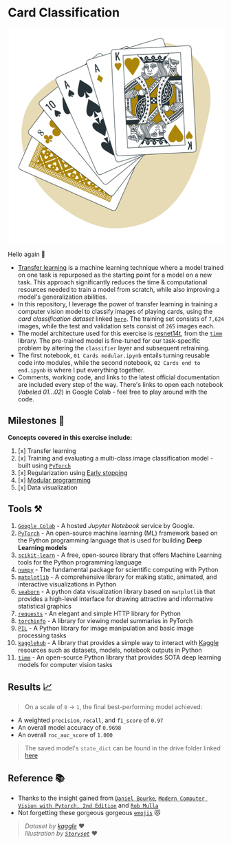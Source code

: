 # Card Classification

<p align="center">
  <img src='pics/cards.png'  width='500'/>
</p>

Hello again 👋
+ [Transfer learning](https://www.datacamp.com/blog/what-is-transfer-learning-in-ai-an-introductory-guide) is a machine learning technique where a model trained on one task is repurposed as the starting point for a model on a new task. This approach significantly reduces the time & computational resources needed to train a model from scratch, while also improving a model's generalization abilities.
+ In this repository, I leverage the power of transfer learning in training a computer vision model to classify images of playing cards, using the _card classification dataset_ linked [`here`](https://www.kaggle.com/datasets/gpiosenka/cards-image-datasetclassification). The training set consists of `7,624` images, while the test and validation sets consist of `265` images each.
+ The model architecture used for this exercise is [resnet14t](https://huggingface.co/timm/resnet14t.c3_in1k), from the [`timm`](https://huggingface.co/docs/timm/en/index) library. The pre-trained model is fine-tuned for our task-specific problem by altering the `classifier` layer and subsequent retraining.
+ The first notebook, `01 Cards modular.ipynb` entails turning reusable code into modules, while the second notebook, `02 Cards end to end.ipynb` is where I put everything together.
+ Comments, working code, and links to the latest official documentation are included every step of the way. There's links to open each notebook (_labeled 01...02_) in Google Colab - feel free to play around with the code.

## Milestones 🏁
**Concepts covered in this exercise include:**  
1. [x] Transfer learning
2. [x] Training and evaluating a multi-class image classification model - built using [`PyTorch`](https://pytorch.org/)
3. [x] Regularization using [Early stopping](https://www.linkedin.com/advice/1/what-benefits-drawbacks-early-stopping#:~:text=Early%20stopping%20is%20a%20form,to%20increase%20or%20stops%20improving.)
4. [x] [Modular programming](https://en.wikipedia.org/wiki/Modular_programming)
5. [x] Data visualization

## Tools ⚒️
1. [`Google Colab`](https://colab.google/) - A hosted _Jupyter Notebook_ service by Google.
2. [`PyTorch`](https://pytorch.org/) -  An open-source machine learning (ML) framework based on the Python programming language that is used for building **Deep Learning models**
3. [`scikit-learn`](https://scikit-learn.org/stable/#) - A free, open-source library that offers Machine Learning tools for the Python programming language
4. [`numpy`](https://numpy.org/) - The fundamental package for scientific computing with Python
5. [`matplotlib`](https://matplotlib.org/) - A comprehensive library for making static, animated, and interactive visualizations in Python
6. [`seaborn`](https://seaborn.pydata.org/index.html) - A python data visualization library based on `matplotlib` that provides a high-level interface for drawing attractive and informative statistical graphics
7. [`requests`](https://requests.readthedocs.io/en/latest/) - An elegant and simple HTTP library for Python
8. [`torchinfo`](https://github.com/TylerYep/torchinfo) - A library for viewing model summaries in PyTorch
9. [`PIL`](https://pillow.readthedocs.io/) - A Python library for image manipulation and basic image processing tasks
10. [`kagglehub`](https://github.com/Kaggle/kagglehub) - A library that provides a simple way to interact with [Kaggle](https://www.kaggle.com/) resources such as datasets, models, notebook outputs in Python
11. [`timm`](https://huggingface.co/docs/timm/en/index) - An open-source Python library that provides SOTA deep learning models for computer vision tasks

## Results 📈
> On a scale of `0` -> `1`, the final best-performing model achieved:
+ A weighted `precision`, `recall`, and `f1_score` of `0.97`
+ An overall model accuracy of `0.9698`
+ An overall `roc_auc_score` of `1.000`

> The saved model's `state_dict` can be found in the drive folder linked [here](https://drive.google.com/file/d/1zjzTKhPjbjAHmy2myER4zcGnSWQUILZa/view?usp=drive_link)


## Reference 📚
+ Thanks to the insight gained from [`Daniel Bourke`](https://x.com/mrdbourke?s=21&t=1Fg4dWHIo5p7EaMHhv2rng), [`Modern Computer Vision with Pytorch, 2nd Edition`](https://www.packtpub.com/en-us/product/modern-computer-vision-with-pytorch-9781803240930) and [`Rob Mulla`](https://www.youtube.com/watch?v=tHL5STNJKag)
+ Not forgetting these gorgeous gorgeous [`emojis`](https://gist.github.com/FlyteWizard/468c0a0a6c854ed5780a32deb73d457f) 😻

> _Dataset by [kaggle](https://www.kaggle.com/datasets/gpiosenka/cards-image-datasetclassification)_ ♥  
> _Illustration by [`Storyset`](https://storyset.com)_ ♥

